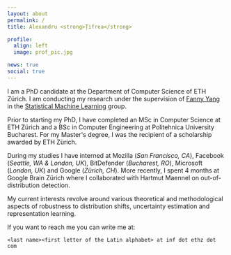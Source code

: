 ```yaml
---
layout: about
permalink: /
title: Alexandru <strong>Țifrea</strong>

profile:
  align: left
  image: prof_pic.jpg

news: true
social: true
---
```


I am a PhD candidate at the Department of Computer Science of ETH Zürich. 
I am conducting my research under the supervision of [Fanny Yang](http://fanny-yang.de) in the [Statistical Machine Learning](https://sml.inf.ethz.ch) group.

Prior to starting my PhD, I have completed an MSc in Computer Science at ETH Zürich and
a BSc in Computer Engineering at Politehnica University Bucharest.
For my Master's degree, I was the recipient of a scholarship awarded by ETH Zürich.

During my studies I have interned at Mozilla (*San Francisco, CA*), Facebook (*Seattle, WA & London, UK*), BitDefender (*Bucharest, RO*), Microsoft (*London, UK*) and Google (*Zürich, CH*).
More recently, I spent 4 months at Google Brain Zürich where I collaborated with Hartmut Maennel on out-of-distribution detection.

My current interests revolve around various theoretical and methodological aspects of
robustness to distribution shifts, uncertainty estimation and representation learning.

If you want to reach me you can write me at:

`<last name><first letter of the Latin alphabet> at inf dot ethz dot com`
